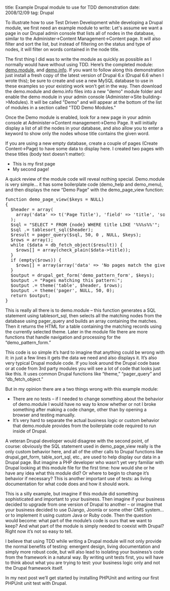 title: Example Drupal module to use for TDD demonstration
date: 2008/12/09
tag: Drupal

<p>To illustrate how to use Test Driven Development while developing a Drupal module, we first need an example module to write: Let's assume we want a page in our Drupal admin console that lists all of nodes in the database, similar to the Administer-&gt;Content Management-&gt;Content page. It will also filter and sort the list, but instead of filtering on the status and type of nodes, it will filter on words contained in the node title.</p>
<p>The first thing I did was to write the module as quickly as possible as I normally would have without using TDD. Here&rsquo;s the completed module: <a href="http://patshaughnessy.net/code/demo.module">demo.module</a>, and <a href="http://patshaughnessy.net/code/demo.info">demo.info</a>. If you want to follow along this demonstration just install a fresh copy of the latest version of Drupal 6.x (Drupal 6.6 when I wrote this); be sure to create and use a new MySQL database to use in these examples so your existing work won&rsquo;t get in the way. Then download the demo.module and demo.info files into a new "demo" module folder and enable the demo module in your admin console (Administer-&gt;Site building-&gt;Modules). It will be called &quot;Demo&quot; and will appear at the bottom of the list of modules in a section called &quot;TDD Demo Modules.&quot;</p>
<p>Once the Demo module is enabled, look for a new page in your admin console at Administer-&gt;Content management-&gt;Demo Page. It will initially display a list of all the nodes in your database, and also allow you to enter a keyword to show only the nodes whose title contains the given word.</p>
<p>If you are using a new empty database, create a couple of pages (Create Content->Page) to have some data to display here. I created two pages with these titles (body text doesn't matter):
<ul>
  <li>This is my first page</li>
  <li>My second page!</li>
</ul>
</p>
<p>A quick review of the module code will reveal nothing special. Demo.module is very simple&hellip; it has some boilerplate code (demo_help and demo_menu), and then displays the new &ldquo;Demo Page&rdquo; with the demo_page_view function:</p>
<pre>function demo_page_view($keys = NULL)
{
  $header = array(
    array('data' => t('Page Title'), 'field' => 'title', 'sort' => 'asc')
  );
  $sql = "SELECT * FROM {node} WHERE title LIKE '%%%s%%'";
  $sql .= tablesort_sql($header);
  $result = pager_query($sql, 50, 0 , NULL, $keys);
  $rows = array();
  while ($data = db_fetch_object($result)) {
    $rows[] = array(check_plain($data->title));
  }
  if (empty($rows)) {
    $rows[] = array(array('data' => 'No pages match the given pattern.'));
  }
  $output = drupal_get_form('demo_pattern_form', $keys);
  $output .= "Pages matching this pattern:";
  $output .= theme('table', $header, $rows);
  $output .= theme('pager', NULL, 50, 0);
  return $output;
}</pre>
<p>This is really all there is to demo.module &ndash; this function generates a SQL statement using tablesort_sql, then selects all the matching nodes from the database using pager_query and builds an array containing the matches. Then it returns the HTML for a table containing the matching records using the currently selected theme. Later in the module file there are more functions that handle navigation and processing for the &ldquo;demo_pattern_form.&rdquo;</p>
<p>This code is so simple it&rsquo;s hard to imagine that anything could be wrong with it: in just a few lines it gets the data we need and also displays it. It&rsquo;s also very typical Drupal module code. If you look around the Drupal code base or at code from 3rd party modules you will see a lot of code that looks just like this. It uses common Drupal functions like &ldquo;theme,&rdquo; &ldquo;pager_query&rdquo; and &ldquo;db_fetch_object.&rdquo;</p>
<p>But in my opinion there are a two things wrong with this example module:
<ul>
  <li>There are no tests &ndash; if I needed to change something about the behavior of demo.module I would have no way to know whether or not I broke something after making a code change, other than by opening a browser and testing manually.</li>
<li>It&rsquo;s very hard to separate the actual business logic or custom behavior that demo.module provides from the boilerplate code required to run inside of Drupal.</li>
</ul></p>
<p>A veteran Drupal developer would disagree with the second point, of course: obviously the SQL statement used in demo_page_view really is the only custom behavior here, and all of the other calls to Drupal functions like drupal_get_form, table_sort_sql, etc., are used to help display our data in a Drupal page.
But imagine a PHP developer who wasn&rsquo;t yet very familiar with Drupal looking at this module file for the first time: how would she or he have any idea what this module did? Or where to begin to change it&rsquo;s behavior if necessary? This is another important use of tests: as living documentation for what code does and how it should work.</p>
<p>This is a silly example, but imagine if this module did something sophisticated and important to your business. Then imagine if your business decided to upgrade from one version of Drupal to another &ndash; or imagine that your business decided to use DJango, Joomla or some other CMS system&hellip; or to implement it using custom Java or Ruby code. Then the question would become: what part of the module&rsquo;s code is ours that we want to keep? And what part of the module is simply needed to coexist with Drupal? Right now it&rsquo;s not so easy to tell.</p>
<p>I believe that using TDD while writing a Drupal module will not only provide the normal benefits of testing: emergent design, living documentation and simply more robust code, but will also lead to isolating your business&rsquo;s code from the framework in a natural way. By writing unit tests first, you will have to think about what you are trying to test: your business logic only and not the Drupal framework itself.</p>
<p>In my next post we&rsquo;ll get started by installing PHPUnit and writing our first PHPUnit unit test with Drupal.</p>
